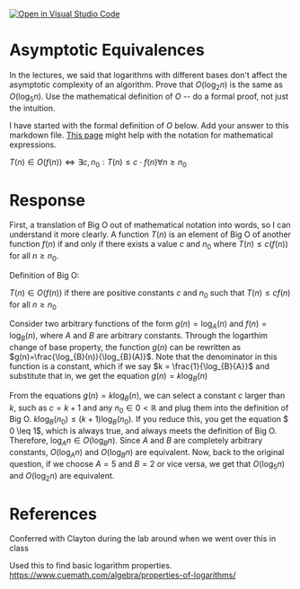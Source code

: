 [![Open in Visual Studio Code](https://classroom.github.com/assets/open-in-vscode-718a45dd9cf7e7f842a935f5ebbe5719a5e09af4491e668f4dbf3b35d5cca122.svg)](https://classroom.github.com/online_ide?assignment_repo_id=12094573&assignment_repo_type=AssignmentRepo)
# Asymptotic Equivalences

In the lectures, we said that logarithms with different bases don't affect the
asymptotic complexity of an algorithm. Prove that $O(\log_{2} n)$ is the same as
$O(\log_{5} n)$. Use the mathematical definition of $O$ -- do a formal proof,
not just the intuition.

I have started with the formal definition of $O$ below. Add your answer to this
markdown file. [This
page](https://docs.github.com/en/get-started/writing-on-github/working-with-advanced-formatting/writing-mathematical-expressions)
might help with the notation for mathematical expressions.

$T(n) \in O(f(n)) \iff \exists c, n_0: T(n) \leq c \cdot f(n) \forall n \geq n_0$

# Response
First, a translation of Big O out of mathematical notation into words, so I can understand it more clearly.
A function $T(n)$ is an element of Big O of another function $f(n)$ if and only if there exists a value $c$ and $n_0$ where $T(n) \leq c(f(n))$ for all $n \geq n_0$.


Definition of Big O:

$T(n) \in O(f(n))$ if there are positive constants $c$ and $n_0$ such that $T(n) \leq cf(n)$ for all $n \geq n_0$

Consider two arbitrary functions of the form $g(n)=\log_{A}(n)$ and $f(n)=\log_{B}(n)$, where $A$ and $B$ are arbitrary constants. Through the logarthim change of base property, the function $g(n)$ can be rewritten as $g(n)=\frac{\log_{B}(n)}{\log_{B}(A)}$. Note that the denominator in this function is a constant, which if we say $k = \frac{1}{\log_{B}{A}}$ and substitute that in, we get the equation $g(n)=k\log_{B}(n)$


From the equations $g(n)=k\log_{B}(n)$, we can select a constant $c$ larger than $k$, such as $c = k + 1$ and any $n_0 \in 0 < \mathbb{R}$ and plug them into the definition of Big O. $k\log_{B}(n_0) \leq (k+1)\log_{B}(n_0)$. If you reduce this, you get the equation $ 0 \leq 1$, which is always true, and always meets the definition of Big O. Therefore, $\log_{A} n \in O(\log_{B} n)$. Since $A$ and $B$ are completely arbitrary constants, $O(\log_{A} n)$ and $O(\log_{B} n)$ are equivalent. Now, back to the original question, if we choose $A=5$ and $B=2$ or vice versa, we get that $O(\log_{5} n)$ and $O(\log_{2} n)$ are equivalent.


# References
Conferred with Clayton during the lab around when we went over this in class

Used this to find basic logarithm properties.
https://www.cuemath.com/algebra/properties-of-logarithms/